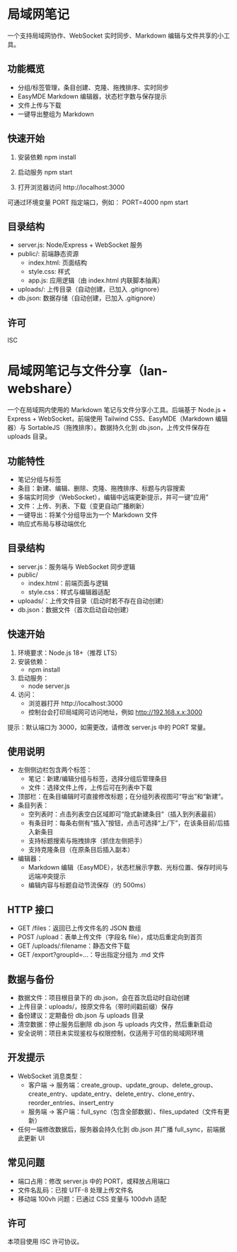 # 局域网笔记

一个支持局域网协作、WebSocket 实时同步、Markdown 编辑与文件共享的小工具。

## 功能概览
- 分组/标签管理，条目创建、克隆、拖拽排序、实时同步
- EasyMDE Markdown 编辑器，状态栏字数与保存提示
- 文件上传与下载
- 一键导出整组为 Markdown

## 快速开始
1. 安装依赖
   npm install

2. 启动服务
   npm start

3. 打开浏览器访问
   http://localhost:3000

可通过环境变量 PORT 指定端口，例如：
  PORT=4000 npm start

## 目录结构
- server.js: Node/Express + WebSocket 服务
- public/: 前端静态资源
  - index.html: 页面结构
  - style.css: 样式
  - app.js: 应用逻辑（由 index.html 内联脚本抽离）
- uploads/: 上传目录（自动创建，已加入 .gitignore）
- db.json: 数据存储（自动创建，已加入 .gitignore）

## 许可
ISC

# 局域网笔记与文件分享（lan-webshare）

一个在局域网内使用的 Markdown 笔记与文件分享小工具。后端基于 Node.js + Express + WebSocket，前端使用 Tailwind CSS、EasyMDE（Markdown 编辑器）与 SortableJS（拖拽排序）。数据持久化到 db.json，上传文件保存在 uploads 目录。

## 功能特性
- 笔记分组与标签
- 条目：新建、编辑、删除、克隆、拖拽排序、标题与内容搜索
- 多端实时同步（WebSocket），编辑中远端更新提示，并可一键“应用”
- 文件：上传、列表、下载（变更自动广播刷新）
- 一键导出：将某个分组导出为一个 Markdown 文件
- 响应式布局与移动端优化

## 目录结构
- server.js：服务端与 WebSocket 同步逻辑
- public/
  - index.html：前端页面与逻辑
  - style.css：样式与编辑器适配
- uploads/：上传文件目录（启动时若不存在自动创建）
- db.json：数据文件（首次启动自动创建）

## 快速开始
1. 环境要求：Node.js 18+（推荐 LTS）
2. 安装依赖：
   - npm install
3. 启动服务：
   - node server.js
4. 访问：
   - 浏览器打开 http://localhost:3000
   - 控制台会打印局域网可访问地址，例如 http://192.168.x.x:3000

提示：默认端口为 3000，如需更改，请修改 server.js 中的 PORT 常量。

## 使用说明
- 左侧侧边栏包含两个标签：
  - 笔记：新建/编辑分组与标签，选择分组后管理条目
  - 文件：选择文件上传，上传后可在列表中下载
- 顶部栏：在条目编辑时可直接修改标题；在分组列表视图可“导出”和“新建”。
- 条目列表：
  - 空列表时：点击列表空白区域即可“隐式新建条目”（插入到列表最前）
  - 有条目时：每条右侧有“插入”按钮，点击可选择“上/下”，在该条目前/后插入新条目
  - 支持标题搜索与拖拽排序（抓住左侧把手）
  - 支持克隆条目（在原条目后插入副本）
- 编辑器：
  - Markdown 编辑（EasyMDE），状态栏展示字数、光标位置、保存时间与远端冲突提示
  - 编辑内容与标题自动节流保存（约 500ms）

## HTTP 接口
- GET /files：返回已上传文件名的 JSON 数组
- POST /upload：表单上传文件（字段名 file），成功后重定向到首页
- GET /uploads/:filename：静态文件下载
- GET /export?groupId=...：导出指定分组为 .md 文件

## 数据与备份
- 数据文件：项目根目录下的 db.json，会在首次启动时自动创建
- 上传目录：uploads/，按原文件名（带时间戳前缀）保存
- 备份建议：定期备份 db.json 与 uploads 目录
- 清空数据：停止服务后删除 db.json 与 uploads 内文件，然后重新启动
- 安全说明：项目未实现鉴权与权限控制，仅适用于可信的局域网环境

## 开发提示
- WebSocket 消息类型：
  - 客户端 -> 服务端：create_group、update_group、delete_group、create_entry、update_entry、delete_entry、clone_entry、reorder_entries、insert_entry
  - 服务端 -> 客户端：full_sync（包含全部数据）、files_updated（文件有更新）
- 任何一端修改数据后，服务器会持久化到 db.json 并广播 full_sync，前端据此更新 UI

## 常见问题
- 端口占用：修改 server.js 中的 PORT，或释放占用端口
- 文件名乱码：已按 UTF-8 处理上传文件名
- 移动端 100vh 问题：已通过 CSS 变量与 100dvh 适配

## 许可
本项目使用 ISC 许可协议。
